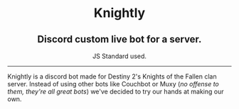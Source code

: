 <h1 align="center">Knightly</p>
<h2 align="center">Discord custom live bot for a server.</h2>
<p align="center">JS Standard used.</p>

***

Knightly is a discord bot made for Destiny 2's Knights of the Fallen clan server. Instead of using other bots like Couchbot or Muxy (*no offense to them, they're all great bots*) we've decided to try our hands at making our own.
